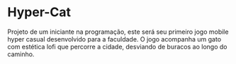 # Hyper-Cat
Projeto de um iniciante na programação, este será seu primeiro jogo mobile hyper casual desenvolvido para a faculdade. O jogo acompanha um gato com estética lofi que percorre a cidade, desviando de buracos ao longo do caminho.
